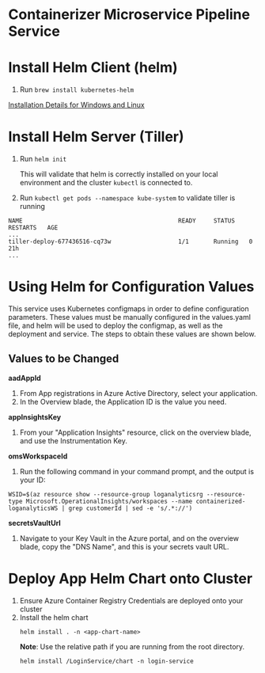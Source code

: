 # Containerizer Microservice Pipeline Service

# Install Helm Client (helm)
1. Run ```brew install kubernetes-helm```

[Installation Details for Windows and Linux](https://docs.helm.sh/using_helm/#installing-helm)

# Install Helm Server (Tiller)
1. Run ```helm init```

    This will validate that helm is correctly installed on your local environment and the cluster ```kubectl``` is connected to.
2. Run ```kubectl get pods --namespace kube-system``` to validate tiller is running

```
NAME                                            READY     STATUS    RESTARTS   AGE
...
tiller-deploy-677436516-cq73w                   1/1       Running   0          21h
...
```

# Using Helm for Configuration Values
This service uses Kubernetes configmaps in order to define configuration parameters. These values must be manually configured in the values.yaml file, and helm will be used to deploy the configmap, as well as the deployment and service. The steps to obtain these values are shown below.

## Values to be Changed
**aadAppId**
1. From App registrations in Azure Active Directory, select your application.
2. In the Overview blade, the Application ID is the value you need.
  
**appInsightsKey**
1. From your "Application Insights" resource, click on the overview blade, and use the Instrumentation Key.
  
**omsWorkspaceId**
1. Run the following command in your command prompt, and the output is your ID:
  
```
WSID=$(az resource show --resource-group loganalyticsrg --resource-type Microsoft.OperationalInsights/workspaces --name containerized-loganalyticsWS | grep customerId | sed -e 's/.*://')
```

**secretsVaultUrl**
1. Navigate to your Key Vault in the Azure portal, and on the overview blade, copy the "DNS Name", and this is your secrets vault URL.

# Deploy App Helm Chart onto Cluster
1. Ensure Azure Container Registry Credentials are deployed onto your cluster
2. Install the helm chart
    ```
    helm install . -n <app-chart-name>
    ```
    **Note**: Use the relative path if you are running from the root directory.
    ```
    helm install /LoginService/chart -n login-service
    ```
